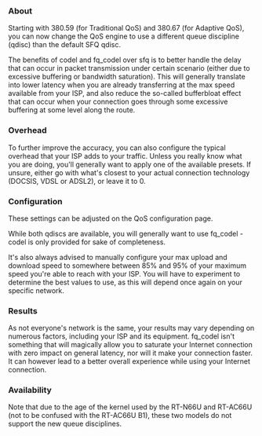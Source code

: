 ### About
Starting with 380.59 (for Traditional QoS) and 380.67 (for Adaptive QoS), you can now change the QoS engine to use a different queue discipline (qdisc) than the default SFQ qdisc.

The benefits of codel and fq_codel over sfq is to better handle the delay that can occur in packet transmission under certain scenario (either due to excessive buffering or bandwidth saturation).  This will generally translate into lower latency when you are already transferring at the max speed available from your ISP, and also reduce the so-called bufferbloat effect that can occur when your connection goes through some excessive buffering at some level along the route.


### Overhead
To further improve the accuracy, you can also configure the typical overhead that your ISP adds to your traffic.  Unless you really know what you are doing, you'll generally want to apply one of the available presets.  If unsure, either go with what's closest to your actual connection technology (DOCSIS, VDSL or ADSL2), or leave it to 0.


### Configuration
These settings can be adjusted on the QoS configuration page.

While both qdiscs are available, you will generally want to use fq_codel - codel is only provided for sake of completeness.

It's also always advised to manually configure your max upload and download speed to somewhere between 85% and 95% of your maximum speed you're able to reach with your ISP.  You will have to experiment to determine the best values to use, as this will depend once again on your specific network.


### Results
As not everyone's network is the same, your results may vary depending on numerous factors, including your ISP and its equipment.  fq_codel isn't something that will magically allow you to saturate your Internet connection with zero impact on general latency, nor will it make your connection faster.  It can however lead to a better overall experience while using your Internet connection.


### Availability
Note that due to the age of the kernel used by the RT-N66U and RT-AC66U (not to be confused with the RT-AC66U B1), these two models do not support the new queue disciplines.
